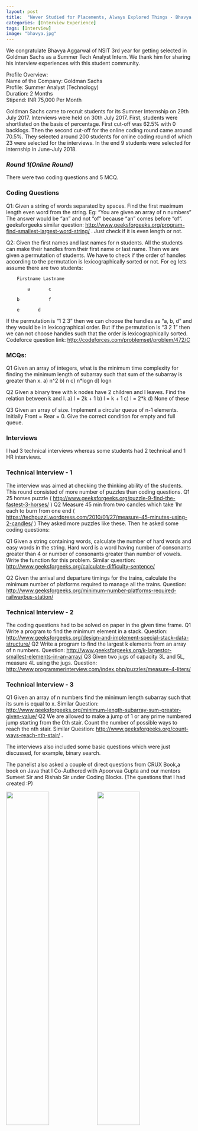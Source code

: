 ```yaml
---
layout: post
title:  "Never Studied for Placements, Always Explored Things - Bhavya Bags GS Offer"
categories: [Interview Experience]
tags: [Interview] 
image: "bhavya.jpg"
---
```


We congratulate Bhavya Aggarwal of NSIT 3rd year for getting selected in Goldman Sachs as a Summer Tech Analyst Intern. We thank him for sharing his interview experiences with this student community. 

Profile Overview:  
Name of the Company: Goldman Sachs  
Profile: Summer Analyst (Technology)  
Duration: 2 Months  
Stipend: INR 75,000 Per Month  


Goldman Sachs came to recruit students for its Summer Internship on 29th July 2017. Interviews were held on 30th July 2017.
First, students were shortlisted on the basis of percentage. First cut-off was 62.5% with 0 backlogs. Then the second cut-off for the online coding round came around 70.5%.
They selected around 200 students for online coding round of which 23 were selected for the interviews. In the end 9 students were selected for internship in June-July 2018.

### ***Round 1(Online Round)***
There were two coding questions and 5 MCQ.

### Coding Questions
Q1:
Given a string of words separated by spaces. Find the first maximum length even word from the string.
Eg: “You are given an array of n numbers”
The answer would be “an” and not “of” because “an” comes before “of”.
geeksforgeeks similar question: http://www.geeksforgeeks.org/program-find-smallest-largest-word-string/ . Just check if it is even length or not.

Q2: 
Given the first names and last names for n students. All the students can make their handles from their first name or last name. Then we are given a permutation of students. We have to check if the order of handles according to the permutation is lexicographically sorted or not. 
For eg lets assume there are two students:
```
	Firstname Lastname

      	a 		c

	b   		f

	e		d
```
If the permutation is “1 2 3” then we can choose the handles as “a, b, d” and they would be in lexicographical order. But if the permutation is “3 2 1” then we can not choose handles such that the order is lexicographically sorted.
Codeforce question link: http://codeforces.com/problemset/problem/472/C

### MCQs:
Q1
Given an array of integers, what is the minimum time complexity for finding the minimum length of subarray such that sum of the subarray is greater than x.
a) n^2
b) n
c) n*logn
d) logn

Q2
Given a binary tree with k nodes have 2 children and l leaves. Find the relation between k and l.
a) l = 2k + 1
b) l = k + 1
c) l = 2*k
d) None of these

Q3
Given an array of size. Implement a circular queue of n-1 elements. Initially Front = Rear = 0. Give the correct condition for empty and full queue.

### **Interviews**
I had 3 technical interviews whereas some students had 2 technical and 1 HR interviews. 

### Technical Interview - 1
The interview was aimed at checking the thinking ability of the students. This round consisted of more number of puzzles than coding questions.
Q1
25 horses puzzle ( http://www.geeksforgeeks.org/puzzle-9-find-the-fastest-3-horses/ )
Q2
Measure 45 min from two candles which take 1hr each to burn from one end ( https://techpuzzl.wordpress.com/2010/01/27/measure-45-minutes-using-2-candles/ )
They asked more puzzles like these.
Then he asked some coding questions:

Q1
Given a string containing words, calculate the number of hard words and easy words in the string. Hard word is a word having number of consonants greater than 4 or number of consonants greater than number of vowels. Write the function for this problem. 
Similar quesrtion: http://www.geeksforgeeks.org/calculate-difficulty-sentence/ 

Q2
Given the arrival and departure timings for the trains, calculate the minimum number of platforms required to manage all the trains. 
Question: http://www.geeksforgeeks.org/minimum-number-platforms-required-railwaybus-station/ 

### Technical Interview - 2
The coding questions had to be solved on paper in the given time frame.
Q1
Write a program to find the minimum element in a stack.
Question: http://www.geeksforgeeks.org/design-and-implement-special-stack-data-structure/ 
Q2
Write a program to find the largest k elements from an array of n numbers.
Question: http://www.geeksforgeeks.org/k-largestor-smallest-elements-in-an-array/ 
Q3
Given two jugs of capacity 3L and 5L, measure 4L using the jugs.
Question: http://www.programmerinterview.com/index.php/puzzles/measure-4-liters/ 

### Technical Interview - 3
Q1
Given an array of n numbers find the minimum length subarray such that its sum is equal to x.
Similar Question: http://www.geeksforgeeks.org/minimum-length-subarray-sum-greater-given-value/ 
Q2
We are allowed to make a jump of 1 or any prime numbered jump starting from the 0th stair. Count the number of possible ways to reach the nth stair.
Similar Question: http://www.geeksforgeeks.org/count-ways-reach-nth-stair/ .

The interviews also included some basic questions which were just discussed, for example, binary search. 

The panelist also asked a couple of direct questions from CRUX Book,a book on Java that I Co-Authored with Apoorvaa Gupta and our mentors Sumeet Sir and Rishab Sir under Coding Blocks. (The questions that I had created :P)

<img src="/resources/images/crux/cover.jpeg" style="width:48%;display:inline-block">
<img src="/resources/images/crux/index.jpeg" style="width:48%;display:inline-block">

I would like to thank all my mentors from Coding Blocks - Arnav Sir, Prateek Sir, Rajesh Sir, Priyanshu Sir for constant support and guidance. I wouldn’t think twice before accepting that my experience and skill enhancement at Coding Blocks is the reason behind my success at the interview.

Bhavya Aggarwal  
3rd Year  
NSIT
